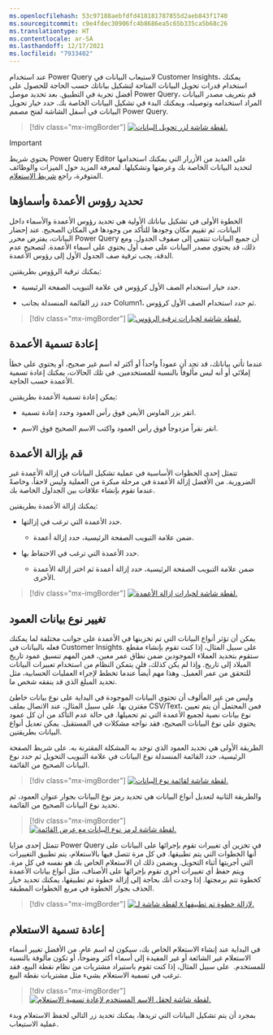 ```yaml
---
ms.openlocfilehash: 53c97188aebfdfd418181787855d2aeb843f1740
ms.sourcegitcommit: c9e4fdec30906fc4b8686ea5c65b335ca5b68c26
ms.translationtype: HT
ms.contentlocale: ar-SA
ms.lasthandoff: 12/17/2021
ms.locfileid: "7933402"
---
```

عند استخدام Power Query لاستيعاب البيانات في Customer Insights، يمكنك استخدام قدرات تحويل البيانات المتاحة لتشكيل بياناتك حسب الحاجة للحصول على أفضل تجربة في التطبيق. بعد تحديد موصل Power Query، قم بتعريف مصدر البيانات المراد استخدامه وتوصيله، ويمكنك البدء في تشكيل البيانات الخاصة بك. حدد خيار تحويل البيانات في أسفل الشاشة لفتح مصمم Power Query.

> [!div class="mx-imgBorder"]
> [![لقطة شاشة لزر تحويل البيانات.](../media/transform-data.png)](../media/transform-data.png#lightbox)

> [!IMPORTANT]
> يحتوي شريط Power Query Editor على العديد من الأزرار التي يمكنك استخدامها لتحديد البيانات الخاصة بك وعرضها وتشكيلها. لمعرفة المزيد حول الميزات والوظائف المتوفرة، راجع [شريط الاستعلام](/power-query/power-query-quickstart-using-power-bi?azure-portal=true#the-query-ribbon).

## <a name="identify-column-headers-and-names"></a>تحديد رؤوس الأعمدة وأسماؤها

الخطوة الأولى في تشكيل بياناتك الأولية هي تحديد رؤوس الأعمدة والأسماء داخل البيانات، ثم تقييم مكان وجودها للتأكد من وجودها في المكان الصحيح. عند إحضار البيانات، يفترض محرر Power Query أن جميع البيانات تنتمي إلى صفوف الجدول. ومع ذلك، قد يحتوي مصدر البيانات على صف أول يحتوي على أسماء الأعمدة. لتصحيح عدم الدقة، يجب ترقية صف الجدول الأول إلى رؤوس الأعمدة.

يمكنك ترقية الرؤوس بطريقتين:

-   حدد خيار استخدام الصف الأول كرؤوس في علامة التبويب الصفحة الرئيسية.

-   حدد زر القائمة المنسدلة بجانب Column1، ثم حدد استخدام الصف الأول كرؤوس. 

> [!div class="mx-imgBorder"]
> [![لقطة شاشة لخيارات ترقية الرؤوس.](../media/promote-headers.png)](../media/promote-headers.png#lightbox)

## <a name="renamecolumns"></a>إعادة تسمية الأعمدة

عندما تأتي بياناتك، قد تجد أن عموداً واحداً أو أكثر له اسم غير صحيح، أو يحتوي على خطأ إملائي أو أنه ليس مألوفاً بالنسبة للمستخدمين. في تلك الحالات، يمكنك إعادة تسمية الأعمدة حسب الحاجة.  

يمكن إعادة تسمية الأعمدة بطريقتين:

-   انقر بزر الماوس الأيمن فوق رأس العمود وحدد إعادة تسمية.

-   انقر نقراً مزدوجاً فوق رأس العمود واكتب الاسم الصحيح فوق الاسم. 

## <a name="remove-columns"></a>قم بإزالة الأعمدة 

تتمثل إحدى الخطوات الأساسية في عملية تشكيل البيانات في إزالة الأعمدة غير الضرورية. من الأفضل إزالة الأعمدة في مرحلة مبكرة من العملية وليس لاحقاً، وخاصةً عندما تقوم بإنشاء علاقات بين الجداول الخاصة بك.  

يمكنك إزالة الأعمدة بطريقتين:

-   حدد الأعمدة التي ترغب في إزالتها.

    -   ضمن علامة التبويب الصفحة الرئيسية، حدد إزالة أعمدة. 

-   حدد الأعمدة التي ترغب في الاحتفاظ بها.

    -   ضمن علامة التبويب الصفحة الرئيسية، حدد إزالة أعمدة ثم اختر إزالة الأعمدة الأخرى.

> [!div class="mx-imgBorder"]
> [![لقطة شاشة لخيارات إزالة الأعمدة.](../media/remove-columns.png)](../media/remove-columns.png#lightbox)

## <a name="change-the-column-data-type"></a>تغيير نوع بيانات العمود

يمكن أن تؤثر أنواع البيانات التي تم تخزينها في الأعمدة على جوانب مختلفة لما يمكنك فعله بالبيانات في Customer Insights. على سبيل المثال، إذا كنت تقوم بإنشاء مقطع ستقوم بتحديد العملاء الموجودين ضمن نطاق عمر معين، فمن المهم تنسيق عمود تاريخ الميلاد إلى تاريخ. وإذا لم يكن كذلك، فلن يتمكن النظام من استخدام تعبيرات البيانات للتحقق من عمر العميل. وهذا مهم أيضاً عندما تخطط لإجراء العمليات الحسابية، مثل تحديد المبلغ الذي قد ينفقه شخص ما.

وليس من غير المألوف أن تحتوي البيانات الموجودة في البداية على نوع بيانات خاطئ مقترن بها. على سبيل المثال، عند الاتصال بملف CSV/Text، فمن المحتمل أن يتم تعيين نوع بيانات نصية لجميع الأعمدة التي تم تحميلها. في حالة عدم التأكد من أن كل عمود يحتوي على نوع البيانات الصحيح، فقد نواجه مشكلات في المستقبل. يمكن تعديل أنواع البيانات بطريقتين.

الطريقة الأولى هي تحديد العمود الذي توجد به المشكلة المقترنة به. على شريط الصفحة الرئيسية، حدد القائمة المنسدلة نوع البيانات في علامة التبويب التحويل ثم حدد نوع البيانات الصحيح من القائمة.

> [!div class="mx-imgBorder"]
> [![لقطة شاشة لقائمة نوع البيانات.](../media/data-type.png)](../media/data-type.png#lightbox)

والطريقة الثانية لتعديل أنواع البيانات هي تحديد رمز نوع البيانات بجوار عنوان العمود، ثم تحديد نوع البيانات الصحيح من القائمة.

> [!div class="mx-imgBorder"]
> [![لقطة شاشة لرمز نوع البيانات مع عرض القائمة.](../media/data-type-icon.png)](../media/data-type-icon.png#lightbox)

تتمثل إحدى مزايا Power Query في تخزين أي تغييرات تقوم بإجرائها على البيانات على أنها الخطوات التي يتم تطبيقها. في كل مرة تتصل فيها بالاستعلام، يتم تطبيق التغييرات التي أجريتها أثناء التحويل. ويضمن ذلك ان الاستعلام الخاص بك هو نفسه في كل مرة. ويتم حفظ أي تغييرات أخرى تقوم بإجرائها على الأصناف، مثل أنواع بيانات الأعمدة كخطوة تتم برمجتها. إذا وجدت أنك بحاجة إلى إزالة خطوة تم تطبيقها، يمكنك تحديد خيار الحذف بجوار الخطوة في مربع الخطوات المطبقة.

> [!div class="mx-imgBorder"]
> [![لقطة شاشة لـ x لإزالة خطوة تم تطبيقها.](../media/remove-applied-step.png)](../media/remove-applied-step.png#lightbox)

## <a name="renamea-query"></a>إعادة تسمية الاستعلام

في البداية عند إنشاء الاستعلام الخاص بك، سيكون له اسم عام. من الأفضل تغيير أسماء الاستعلام غير الشائعة أو غير المفيدة إلى أسماء أكثر وضوحاً، أو تكون مألوفة بالنسبة للمستخدم.  على سبيل المثال، إذا كنت تقوم باستيراد مشتريات من نظام نقطة البيع، فقد ترغب في تسمية الاستعلام بشيء مثل مشتريات نقطة البيع.

> [!div class="mx-imgBorder"]
> [![لقطة شاشة لحقل الاسم المستخدم لإعادة تسمية الاستعلام.](../media/rename-query.png)](../media/rename-query.png#lightbox)

بمجرد أن يتم تشكيل البيانات التي تريدها، يمكنك تحديد زر التالي لحفظ الاستعلام وبدء عملية الاستيعاب.
